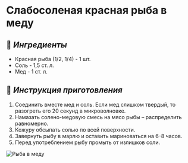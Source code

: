 # Слабосоленая красная рыба в меду  

## 🛒 *Ингредиенты*  
- Красная рыба (1/2, 1/4) - 1 шт.
- Соль - 1,5 ст. л.
- Мед - 1 ст. л.
 

## 🔪 *Инструкция приготовления*  
1.	Соединить вместе мед и соль. Если мед слишком твердый, то разогреть его 20 секунд в микроволновке.
2.	Намазать солено-медовую смесь на мясо рыбы – распределить равномерно.
3.	Кожуру обсыпать солью по всей поверхности.
4.	Завернуть рыбу в марлю и оставить мариноваться на 6-8 часов.
5.	Перед употреблением рыбу промыть от излишков соли.

![Рыба в меду](https://calorizator.ru/sites/default/files/imagecache/recipes_full/recipe/17030.jpg)
